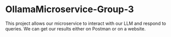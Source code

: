 # OllamaMicroservice-Group-3
This project allows our microservice to interact with our LLM and respond to queries. We can get our results either on Postman or on a website.
